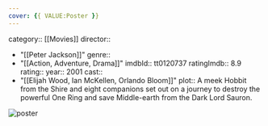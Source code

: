 ```yaml
---
cover: {{ VALUE:Poster }}
---
```


category:: [[Movies]]
director:: 
  - "[[Peter Jackson]]"
genre:: 
  - "[[Action, Adventure, Drama]]"
imdbId:: tt0120737
ratingImdb:: 8.9
rating::
year:: 2001
cast:: 
  - "[[Elijah Wood, Ian McKellen, Orlando Bloom]]"
plot:: A meek Hobbit from the Shire and eight companions set out on a journey to destroy the powerful One Ring and save Middle-earth from the Dark Lord Sauron.

![poster](https://m.media-amazon.com/images/M/MV5BNzIxMDQ2YTctNDY4MC00ZTRhLTk4ODQtMTVlOWY4NTdiYmMwXkEyXkFqcGc@._V1_SX300.jpg)

